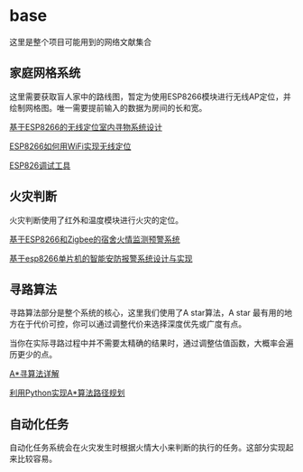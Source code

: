 # base
这里是整个项目可能用到的网络文献集合

## 家庭网格系统
这里需要获取盲人家中的路线图，暂定为使用ESP8266模块进行无线AP定位，并绘制网格图。唯一需要提前输入的数据为房间的长和宽。

[基于ESP8266的无线定位室内寻物系统设计](https://xueshu.baidu.com/usercenter/paper/show?paperid=14080020rf0y0cn0yt4200g0gc656310)

[ESP8266如何用WiFi实现无线定位](https://zhuanlan.zhihu.com/p/658148405)

[ESP826调试工具](https://docs.ai-thinker.com/tools)


## 火灾判断
火灾判断使用了红外和温度模块进行火灾的定位。

[基于ESP8266和Zigbee的宿舍火情监测预警系统](https://wenku.baidu.com/view/f26f8cf55322aaea998fcc22bcd126fff6055d59?_wkts_=1709603353694)

[基于esp8266单片机的智能安防报警系统设计与实现](https://gitee.com/rise2629/esp-intelligent-security)
## 寻路算法

寻路算法部分是整个系统的核心，这里我们使用了A star算法，A star 最有用的地方在于代价可控，你可以通过调整代价来选择深度优先或广度有点。

当你在实际寻路过程中并不需要太精确的结果时，通过调整估值函数，大概率会遍历更少的点。

[A\*寻算法详解](https://www.bilibili.com/video/BV1bv411y79P/)

[利用Python实现A\*算法路径规划](https://zhuanlan.zhihu.com/p/136920201)

## 自动化任务

自动化任务系统会在火灾发生时根据火情大小来判断的执行的任务。这部分实现起来比较容易。
